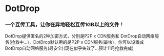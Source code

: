 # DotDrop
### 一个互传工具，让你在异地轻松互传1GB以上的文件！

DotDrop提供匿名的2种加密方式，分别是P2P x CDN服务和 DotDrop自动网络服务(抢救中...)，DotDrop默认用的是P2P x CDN服务(最快)，你可以设置成DotDrop自动网络服务(最安全)(现在似乎失效了...预计11月抢救完成)
